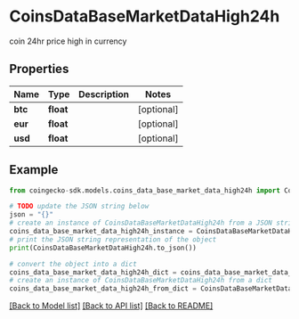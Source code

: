 # CoinsDataBaseMarketDataHigh24h

coin 24hr price high in currency

## Properties

Name | Type | Description | Notes
------------ | ------------- | ------------- | -------------
**btc** | **float** |  | [optional] 
**eur** | **float** |  | [optional] 
**usd** | **float** |  | [optional] 

## Example

```python
from coingecko-sdk.models.coins_data_base_market_data_high24h import CoinsDataBaseMarketDataHigh24h

# TODO update the JSON string below
json = "{}"
# create an instance of CoinsDataBaseMarketDataHigh24h from a JSON string
coins_data_base_market_data_high24h_instance = CoinsDataBaseMarketDataHigh24h.from_json(json)
# print the JSON string representation of the object
print(CoinsDataBaseMarketDataHigh24h.to_json())

# convert the object into a dict
coins_data_base_market_data_high24h_dict = coins_data_base_market_data_high24h_instance.to_dict()
# create an instance of CoinsDataBaseMarketDataHigh24h from a dict
coins_data_base_market_data_high24h_from_dict = CoinsDataBaseMarketDataHigh24h.from_dict(coins_data_base_market_data_high24h_dict)
```
[[Back to Model list]](../README.md#documentation-for-models) [[Back to API list]](../README.md#documentation-for-api-endpoints) [[Back to README]](../README.md)


